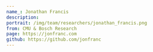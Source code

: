 ```yaml
---
name_: Jonathan Francis
description:
portrait: /img/team/researchers/jonathan_francis.png
from: CMU & Bosch Research
page: https://jonfranc.com
github: https://github.com/jonfranc
---
```

